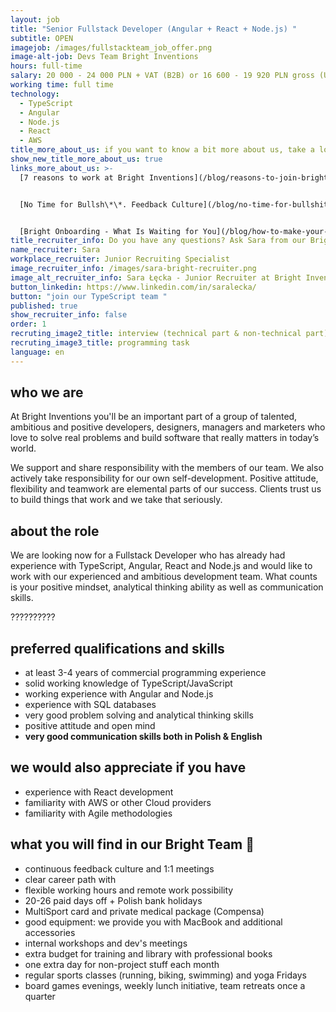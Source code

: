 ```yaml
---
layout: job
title: "Senior Fullstack Developer (Angular + React + Node.js) "
subtitle: OPEN
imagejob: /images/fullstackteam_job_offer.png
image-alt-job: Devs Team Bright Inventions
hours: full-time
salary: 20 000 - 24 000 PLN + VAT (B2B) or 16 600 - 19 920 PLN gross (UoP)
working time: full time
technology:
  - TypeScript
  - Angular
  - Node.js
  - React
  - AWS
title_more_about_us: if you want to know a bit more about us, take a look below 🙋🏻‍♀️🙋🏻‍♂️
show_new_title_more_about_us: true
links_more_about_us: >-
  [7 reasons to work at Bright Inventions](/blog/reasons-to-join-bright)


  [No Time for Bullsh\*\*. Feedback Culture](/blog/no-time-for-bullshit-feedback-culture/)


  [Bright Onboarding - What Is Waiting for You](/blog/how-to-make-your-onboarding-bright)
title_recruiter_info: Do you have any questions? Ask Sara from our Bright team!
name_recruiter: Sara
workplace_recruiter: Junior Recruiting Specialist
image_recruiter_info: /images/sara-bright-recruiter.png
image_alt_recruiter_info: Sara Łęcka - Junior Recruiter at Bright Inventions
button_linkedin: https://www.linkedin.com/in/saralecka/
button: "join our TypeScript team "
published: true
show_recruiter_info: false
order: 1
recruting_image2_title: interview (technical part & non-technical part)
recruting_image3_title: programming task
language: en
---
```

## who we are

At Bright Inventions you'll be an important part of a group of talented, ambitious and positive developers, designers, managers and marketers who love to solve real problems and build software that really matters in today’s world. 

We support and share responsibility with the members of our team. We also actively take responsibility for our own self-development. Positive attitude, flexibility and teamwork are elemental parts of our success. Clients trust us to build things that work and we take that seriously. 

## about the role

We are looking now for a Fullstack Developer who has already had experience with TypeScript, Angular, React and Node.js and would like to work with our experienced and ambitious development team. What counts is your positive mindset, analytical thinking ability as well as communication skills.

??????????

## preferred qualifications and skills

* at least 3-4 years of commercial programming experience
* solid working knowledge of TypeScript/JavaScript
* working experience with Angular and Node.js
* experience with SQL databases
* very good problem solving and analytical thinking skills
* positive attitude and open mind
* **very good communication skills both in Polish & English**

## we would also appreciate if you have

* experience with React development 
* familiarity with AWS or other Cloud providers
* familiarity with Agile methodologies

## what you will find in our Bright Team 🧡

* continuous feedback culture and 1:1 meetings 
* clear career path with
* flexible working hours and remote work possibility 
* 20-26 paid days off + Polish bank holidays
* MultiSport card and private medical package (Compensa)
* good equipment: we provide you with MacBook and additional accessories
* internal workshops and dev's meetings 
* extra budget for training and library with professional books
* one extra day for non-project stuff each month
* regular sports classes (running, biking, swimming) and yoga Fridays
* board games evenings, weekly lunch initiative, team retreats once a quarter